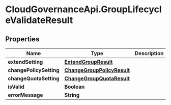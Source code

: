 # CloudGovernanceApi.GroupLifecycleValidateResult

## Properties

Name | Type | Description | Notes
------------ | ------------- | ------------- | -------------
**extendSetting** | [**ExtendGroupResult**](ExtendGroupResult.md) |  | [optional] 
**changePolicySetting** | [**ChangeGroupPolicyResult**](ChangeGroupPolicyResult.md) |  | [optional] 
**changeQuotaSetting** | [**ChangeGroupQuotaResult**](ChangeGroupQuotaResult.md) |  | [optional] 
**isValid** | **Boolean** |  | [optional] 
**errorMessage** | **String** |  | [optional] 


